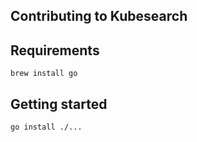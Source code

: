 Contributing to Kubesearch
---

## Requirements

```console
brew install go
```

## Getting started

```console
go install ./...
```

